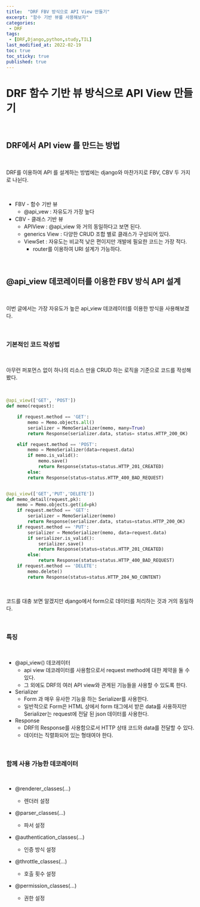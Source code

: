 ```yaml
---
title:  "DRF FBV 방식으로 API View 만들기"
excerpt: "함수 기반 뷰를 사용해보자"
categories:
 - DRF
tags:
 - [DRF,Django,python,study,TIL]
last_modified_at: 2022-02-19
toc: true
toc_sticky: true
published: true
---
```


# DRF  함수 기반 뷰 방식으로 API View 만들기 


<br>


## DRF에서 API view 를 만드는 방법

<br>

DRF를 이용하여 API 를 설계하는 방법에는 django와 마찬가지로 FBV, CBV 두 가지로 나뉜다.

<br>

- FBV - 함수 기반 뷰
  - @api_vew  : 자유도가 가장 높다
- CBV - 클래스 기반 뷰
  - APIView : @api_view 와 거의 동일하다고 보면 된다.
  - generics View : 다양한 CRUD 조합 별로 클래스가 구성되어 있다.
  - ViewSet : 자유도는 비교적 낮은 편이지만 개발에 필요한 코드는 가장 적다. 
    - router를 이용하여 URI 설계가 가능하다.

<br>

## @api_view 데코레이터를 이용한 FBV 방식 API 설계

<br>

이번 글에서는 가장 자유도가 높은 api_view 데코레이터를 이용한 방식을 사용해보겠다.

<br>

### 기본적인 코드 작성법

<br>

아무런 퍼포먼스 없이 하나의 리소스 만을 CRUD 하는 로직을 기준으로 코드를 작성해봤다.

<br>

```python
@api_view(['GET', 'POST'])
def memo(request):

    if request.method == 'GET':
        memo = Memo.objects.all()
        serializer = MemoSerializer(memo, many=True)
        return Response(serializer.data, status= status.HTTP_200_OK)

    elif request.method == 'POST':
        memo = MemoSerializer(data=request.data)
        if memo.is_valid():
            memo.save()
            return Response(status=status.HTTP_201_CREATED)
        else: 
    	return Response(status=status.HTTP_400_BAD_REQUEST)


@api_view(['GET','PUT','DELETE'])
def memo_detail(request,pk):
    memo = Memo.objects.get(id=pk)
    if request.method == 'GET':
        serializer = MemoSerializer(memo)
        return Response(serializer.data, status=status.HTTP_200_OK)
    if request.method == 'PUT':
        serializer = MemoSerializer(memo, data=request.data)
        if serializer.is_valid():
            serializer.save()
            return Response(status=status.HTTP_201_CREATED)
        else:
            return Response(status=status.HTTP_400_BAD_REQUEST)
    if request.method == 'DELETE':
        memo.delete()
        return Response(status=status.HTTP_204_NO_CONTENT)

```

<br>

코드를 대충 보면 알겠지만 django에서 form으로 데이터를 처리하는 것과 거의 동일하다.

<br>

### 특징 

<br>

- @api_view() 데코레이터
  - api view 데코레이터를 사용함으로서 request method에 대한 제약을 둘 수 있다.
  - 그 외에도 DRF의 여러 API view와 관계된 기능들을 사용할 수 있도록 한다.
- Serializer
  - Form 과 매우 유사한 기능을 하는 Serializer를 사용한다.
  - 일반적으로 Form은 HTML 상에서 form 태그에서 받은 data를 사용하지만 Serializer는 request에 전달 된 json 데이터를 사용한다.
- Response
  - DRF의 Response를 사용함으로서 HTTP 상태 코드와 data를 전달할 수 있다.
  - 데이터는 직렬화되어 있는 형태여야 한다.

<br>

### 함께 사용 가능한 데코레이터

<br>

- @renderer_classes(...)

  - 렌더러 설정

- @parser_classes(...)

  - 파서 설정

- @authentication_classes(...)

  - 인증 방식 설정

- @throttle_classes(...)

  - 호출 횟수 설정

- @permission_classes(...)

  - 권한 설정

  